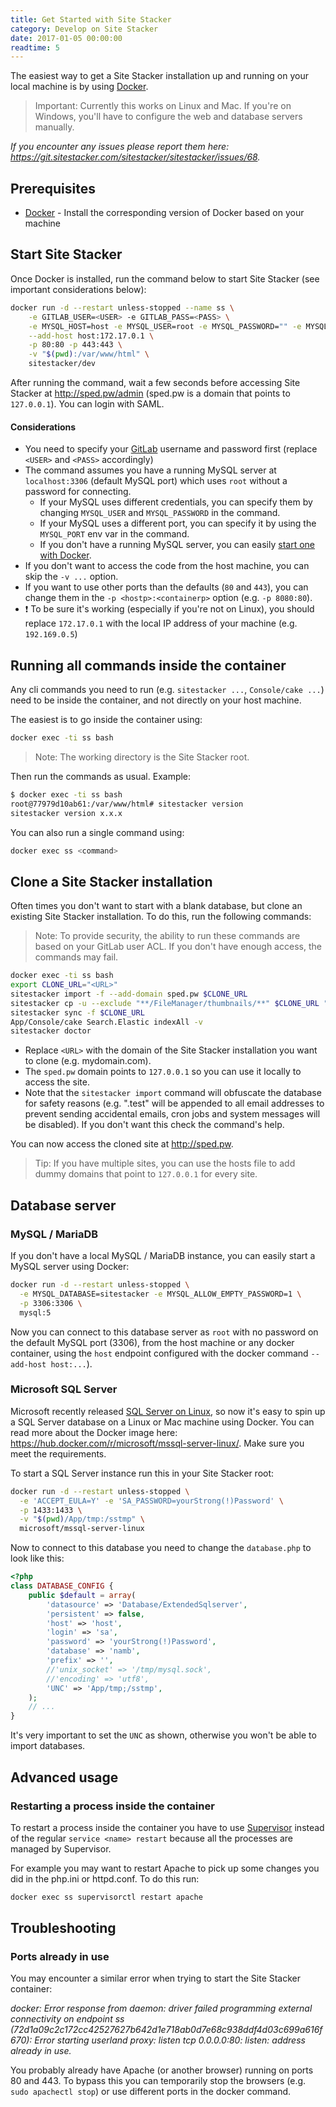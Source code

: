 ```yaml
---
title: Get Started with Site Stacker
category: Develop on Site Stacker
date: 2017-01-05 00:00:00
readtime: 5
---
```


The easiest way to get a Site Stacker installation up and running on your local machine is by using [Docker](https://www.docker.com).

> Important: Currently this works on Linux and Mac. If you're on Windows, you'll have to configure the web and database servers manually.

*If you encounter any issues please report them here: <https://git.sitestacker.com/sitestacker/sitestacker/issues/68>.*

## Prerequisites

- [Docker](https://www.docker.com) - Install the corresponding version of Docker based on your machine

## Start Site Stacker

Once Docker is installed, run the command below to start Site Stacker (see important considerations below):

```sh
docker run -d --restart unless-stopped --name ss \
    -e GITLAB_USER=<USER> -e GITLAB_PASS=<PASS> \
    -e MYSQL_HOST=host -e MYSQL_USER=root -e MYSQL_PASSWORD="" -e MYSQL_DATABASE=sitestacker \
    --add-host host:172.17.0.1 \
    -p 80:80 -p 443:443 \
    -v "$(pwd):/var/www/html" \
    sitestacker/dev
```

After running the command, wait a few seconds before accessing Site Stacker at <http://sped.pw/admin> (sped.pw is a domain that points to `127.0.0.1`). You can login with SAML.

#### Considerations

- You need to specify your [GitLab](https://git.sitestacker.com) username and password first (replace `<USER>` and `<PASS>` accordingly)
- The command assumes you have a running MySQL server at `localhost:3306` (default MySQL port) which uses `root` without a password for connecting.
  - If your MySQL uses different credentials, you can specify them by changing `MYSQL_USER` and `MYSQL_PASSWORD` in the command.
  - If your MySQL uses a different port, you can specify it by using the `MYSQL_PORT` env var in the command.
  - If you don't have a running MySQL server, you can easily [start one with Docker](#mysql--mariadb).
- If you don't want to access the code from the host machine, you can skip the `-v ...` option.
- If you want to use other ports than the defaults (`80` and `443`), you can change them in the `-p <hostp>:<containerp>` option (e.g. `-p 8080:80`).
- :exclamation: To be sure it's working (especially if you're not on Linux), you should replace `172.17.0.1` with the local IP address of your machine (e.g. `192.169.0.5`)

## Running all commands inside the container

Any cli commands you need to run (e.g. `sitestacker ...`, `Console/cake ...`) need to be inside the container, and not directly on your host machine.

The easiest is to go inside the container using:

```sh
docker exec -ti ss bash
```

> Note: The working directory is the Site Stacker root.

Then run the commands as usual. Example:

```sh
$ docker exec -ti ss bash
root@77979d10ab61:/var/www/html# sitestacker version
sitestacker version x.x.x
```

You can also run a single command using:

```sh
docker exec ss <command>
```

## Clone a Site Stacker installation

Often times you don't want to start with a blank database, but clone an existing Site Stacker installation. To do this, run the following commands:

> Note: To provide security, the ability to run these commands are based on your GitLab user ACL. If you don't have enough access, the commands may fail.


```sh
docker exec -ti ss bash
export CLONE_URL="<URL>"
sitestacker import -f --add-domain sped.pw $CLONE_URL
sitestacker cp -u --exclude "**/FileManager/thumbnails/**" $CLONE_URL "webroot"
sitestacker sync -f $CLONE_URL
App/Console/cake Search.Elastic indexAll -v
sitestacker doctor
```

- Replace `<URL>` with the domain of the Site Stacker installation you want to clone (e.g. mydomain.com).
- The `sped.pw` domain points to `127.0.0.1` so you can use it locally to access the site.
- Note that the `sitestacker import` command will obfuscate the database for safety reasons (e.g. ".test" will be appended to all email addresses to prevent sending accidental emails, cron jobs and system messages will be disabled). If you don't want this check the command's help.

You can now access the cloned site at <http://sped.pw>.

> Tip: If you have multiple sites, you can use the hosts file to add dummy domains that point to `127.0.0.1` for every site.

## Database server

### MySQL / MariaDB

If you don't have a local MySQL / MariaDB instance, you can easily start a MySQL server using Docker:

```sh
docker run -d --restart unless-stopped \
  -e MYSQL_DATABASE=sitestacker -e MYSQL_ALLOW_EMPTY_PASSWORD=1 \
  -p 3306:3306 \
  mysql:5
```

Now you can connect to this database server as `root` with no password on the default MySQL port (3306), from the host machine or any docker container, using the `host` endpoint configured with the docker command `--add-host host:...`).

### Microsoft SQL Server

Microsoft recently released [SQL Server on Linux](https://docs.microsoft.com/en-us/sql/linux/), so now it's easy to spin up a SQL Server database on a Linux or Mac machine using Docker. You can read more about the Docker image here: <https://hub.docker.com/r/microsoft/mssql-server-linux/>. Make sure you meet the requirements.

To start a SQL Server instance run this in your Site Stacker root:

```sh
docker run -d --restart unless-stopped \
  -e 'ACCEPT_EULA=Y' -e 'SA_PASSWORD=yourStrong(!)Password' \
  -p 1433:1433 \
  -v "$(pwd)/App/tmp:/sstmp" \
  microsoft/mssql-server-linux
```

Now to connect to this database you need to change the `database.php` to look like this:

```php
<?php
class DATABASE_CONFIG {
    public $default = array(
        'datasource' => 'Database/ExtendedSqlserver',
        'persistent' => false,
        'host' => 'host',
        'login' => 'sa',
        'password' => 'yourStrong(!)Password',
        'database' => 'namb',
        'prefix' => '',
        //'unix_socket' => '/tmp/mysql.sock',
        //'encoding' => 'utf8',
        'UNC' => 'App/tmp;/sstmp',
    );
    // ...
}
```

It's very important to set the `UNC` as shown, otherwise you won't be able to import databases.

## Advanced usage

### Restarting a process inside the container

To restart a process inside the container you have to use [Supervisor](http://supervisord.org) instead of the regular `service <name> restart` because all the processes are managed by Supervisor.

For example you may want to restart Apache to pick up some changes you did in the php.ini or httpd.conf. To do this run:
 
```sh
docker exec ss supervisorctl restart apache
```

## Troubleshooting

### Ports already in use

You may encounter a similar error when trying to start the Site Stacker container:

*docker: Error response from daemon: driver failed programming external connectivity on endpoint ss (72d1a09c2c172cc42527627b642d1e718ab0d7e68c938ddf4d03c699a616f670): Error starting userland proxy: listen tcp 0.0.0.0:80: listen: address already in use.*

You probably already have Apache (or another browser) running on ports 80 and 443. To bypass this you can temporarily stop the browsers (e.g. `sudo apachectl stop`) or use different ports in the docker command.
